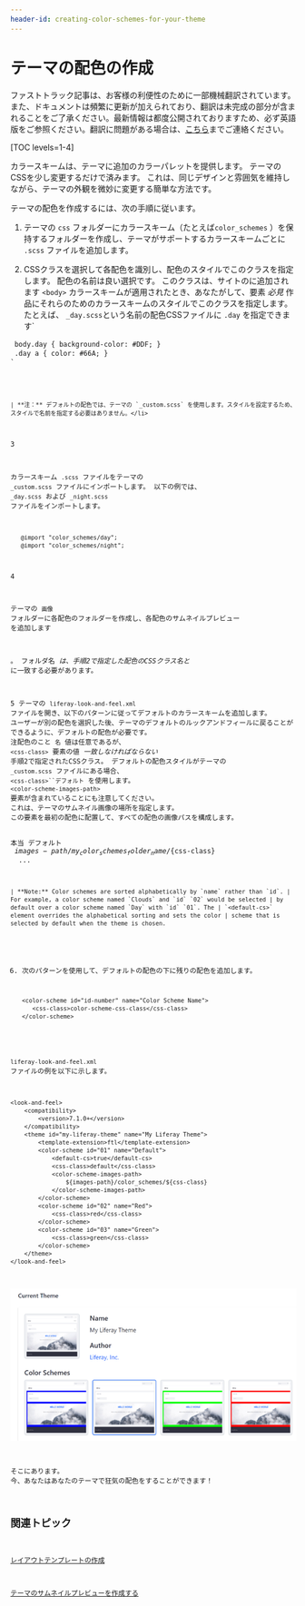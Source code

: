 ```yaml
---
header-id: creating-color-schemes-for-your-theme
---
```


# テーマの配色の作成

<p class="alert alert-info"><span class="wysiwyg-color-blue120">ファストトラック記事は、お客様の利便性のために一部機械翻訳されています。また、ドキュメントは頻繁に更新が加えられており、翻訳は未完成の部分が含まれることをご了承ください。最新情報は都度公開されておりますため、必ず英語版をご参照ください。翻訳に問題がある場合は、<a href="mailto:support-content-jp@liferay.com">こちら</a>までご連絡ください。</span></p>

[TOC levels=1-4]

カラースキームは、テーマに追加のカラーパレットを提供します。 テーマのCSSを少し変更するだけで済みます。 これは、同じデザインと雰囲気を維持しながら、テーマの外観を微妙に変更する簡単な方法です。

テーマの配色を作成するには、次の手順に従います。

1.  テーマの `css` フォルダーにカラースキーム（たとえば`color_schemes` ）を保持するフォルダーを作成し、テーマがサポートするカラースキームごとに `.scss` ファイルを追加します。

2.  CSSクラスを選択して各配色を識別し、配色のスタイルでこのクラスを指定します。 配色の名前は良い選択です。 このクラスは、サイトのに追加されます `<body>` カラースキームが適用されたとき、あなたがして、要素 *必見* 作品にそれらのためのカラースキームのスタイルでこのクラスを指定します。 たとえば、 `_day.scss`という名前の配色CSSファイルに `.day` を指定できます`</p>

<pre><code> body.day { background-color: #DDF; }
 .day a { color: #66A; }
`</pre>

    | **注：** デフォルトの配色では、テーマの `_custom.scss` を使用します。スタイルを設定するため、スタイルで名前を指定する必要はありません。</li>

3

カラースキーム `.scss` ファイルをテーマの `_custom.scss` ファイルにインポートします。 以下の例では、 `_day.scss` および `_night.scss` ファイルをインポートします。
  
       @import "color_schemes/day";
       @import "color_schemes/night";

4

テーマの `画像` フォルダーに各配色のフォルダーを作成し、各配色のサムネイルプレビュー</a> を追加します

。 フォルダ名 *は、手順2で指定した配色のCSSクラス名と* に一致する必要があります。</p></li> 
  
  5  テーマの `liferay-look-and-feel.xml` ファイルを開き、以下のパターンに従ってデフォルトのカラースキームを追加します。 ユーザーが別の配色を選択した後、テーマのデフォルトのルックアンドフィールに戻ることができるように、デフォルトの配色が必要です。 注配色のこと `名` 値は任意であるが、 `<css-class>` 要素の値 *一致しなければならない* 手順2で指定されたCSSクラス。 デフォルトの配色スタイルがテーマの `_custom.scss` ファイルにある場合、 `<css-class>``デフォルト` を使用します。 `<color-scheme-images-path>` 要素が含まれていることにも注意してください。 これは、テーマのサムネイル画像の場所を指定します。 この要素を最初の配色に配置して、すべての配色の画像パスを構成します。</ol> <theme id="my-theme-id" name="My Theme Name"> <color-scheme id="01" name="My Default Color Scheme Name"> <default-cs>本当</default-cs> <css-class>デフォルト</css-class> <color-scheme-images-path> ${images-path}/ my_color_schemes_folder_name /${css-class} </color-scheme-images-path> </color-scheme> ... </theme> 

    | **Note:** Color schemes are sorted alphabetically by `name` rather than `id`. | For example, a color scheme named `Clouds` and `id` `02` would be selected | by default over a color scheme named `Day` with `id` `01`. The | `<default-cs>` element overrides the alphabetical sorting and sets the color | scheme that is selected by default when the theme is chosen.
    

6.  次のパターンを使用して、デフォルトの配色の下に残りの配色を追加します。
   
        <color-scheme id="id-number" name="Color Scheme Name">
           <css-class>color-scheme-css-class</css-class>
        </color-scheme>
       

`liferay-look-and-feel.xml` ファイルの例を以下に示します。

    <look-and-feel>
        <compatibility>
            <version>7.1.0+</version>
        </compatibility>
        <theme id="my-liferay-theme" name="My Liferay Theme">
            <template-extension>ftl</template-extension>
            <color-scheme id="01" name="Default">
                <default-cs>true</default-cs>
                <css-class>default</css-class>
                <color-scheme-images-path>
                    ${images-path}/color_schemes/${css-class}
                </color-scheme-images-path>
            </color-scheme>
            <color-scheme id="02" name="Red">
                <css-class>red</css-class>
            </color-scheme>
            <color-scheme id="03" name="Green">
                <css-class>green</css-class>
            </color-scheme>
        </theme>
    </look-and-feel>
    

![図1：カラースキームにより、管理者はテーマの外観を選択できます。](../../../../images/theme-dev-color-schemes.png)

そこにあります。 今、あなたはあなたのテーマで狂気の配色をすることができます！



## 関連トピック

[レイアウトテンプレートの作成](/docs/7-1/tutorials/-/knowledge_base/t/creating-layout-templates-with-the-themes-generator)

[テーマのサムネイルプレビューを作成する](/docs/7-1/tutorials/-/knowledge_base/t/creating-a-thumbnail-preview-for-your-theme)
